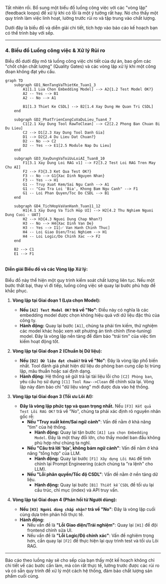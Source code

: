 Tất nhiên rồi. Bổ sung một biểu đồ luồng công việc với các "vòng lặp" (feedback loops) để xử lý khi có lỗi là một ý tưởng rất hay. Nó cho thấy một quy trình làm việc linh hoạt, lường trước rủi ro và tập trung vào chất lượng.

Dưới đây là biểu đồ và diễn giải chi tiết, tích hợp vào báo cáo kế hoạch bạn có thể trình bày với sếp.

-----

### **4. Biểu đồ Luồng công việc & Xử lý Rủi ro**

Biểu đồ dưới đây mô tả luồng công việc chi tiết của dự án, bao gồm các "chốt chặn chất lượng" (Quality Gates) và các vòng lặp xử lý khi một công đoạn không đạt yêu cầu.

```mermaid
graph TD
    subgraph GD1_NenTangVaThietKe_Tuan1_3
        A1[1.1 Lua Chon Embedding Model] --> A2{1.2 Test Model OK?}
        A2 -- Yes --> B1
        A2 -- No --> A1
        
        B1[1.3 Thiet Ke CSDL] --> B2[1.4 Xay Dung He Quan Tri CSDL]
    end

    subgraph GD2_PhatTrienCongCuVaDuLieu_Tuan4_7
        C1[2.1 Xay Dung Tool RawToClean] --> C2[2.2 Phong Ban Chuan Bi Du Lieu]
        C2 --> D1[2.3 Xay Dung Tool Danh Gia]
        D1 --> D2{2.4 Du Lieu Dat Chuan?}
        D2 -- No --> C2
        D2 -- Yes --> E1[2.5 Module Nap Du Lieu]
    end

    subgraph GD3_XayDungVaToiUuLoiAI_Tuan8_10
        F1[3.1 Xay Dung Loi RAG v1] --> F2[3.2 Test Loi RAG Tren May Chu AI]
        F2 --> F3{3.3 Ket Qua Test OK?}
        F3 -- No --> G1{Xac Dinh Nguyen Nhan}
        F3 -- Yes --> H1
        G1 -- Truy Xuat Kem/Sai Ngu Canh --> A1
        G1 -- "Cau Tra Loi 'Bia', Khong Bam Ngu Canh" --> F1
        G1 -- Loi Phan Quyen/Toc Do CSDL --> B1
    end

    subgraph GD4_TichHopVaVanHanh_Tuan11_12
        H1[4.1 Xay Dung Va Tich Hop UI] --> H2[4.2 Thu Nghiem Nguoi Dung Cuoi - UAT]
        H2 --> H3{4.3 Nguoi Dung Chap Nhan?}
        H3 -- No --> H4{Xac Dinh Van De}
        H3 -- Yes --> I1[✅ Van Hanh Chinh Thuc]
        H4 -- Loi Giao Dien/Trai Nghiem --> H1
        H4 -- Loi Logic/Do Chinh Xac --> F2
    end
    
    B2 --> C1
    E1 --> F1


```

#### **Diễn giải Biểu đồ và các Vòng lặp Xử lý:**

Biểu đồ này thể hiện một quy trình kiểm soát chất lượng liên tục. Nếu một bước thất bại, thay vì đi tiếp, luồng công việc sẽ quay lại bước phù hợp để khắc phục.

1.  **Vòng lặp tại Giai đoạn 1 (Lựa chọn Model):**

      * **Nếu `[A2] Test Model OK?` trả về "No"**: Điều này có nghĩa là các embedding model được chọn không hiệu quả với dữ liệu đặc thù của công ty.
      * **Hành động:** Quay lại bước `[A1]`, chúng ta phải tìm kiếm, thử nghiệm các model khác hoặc xem xét phương án tinh chỉnh (fine-tuning) model. Đây là vòng lặp nền tảng để đảm bảo "trái tim" của việc tìm kiếm hoạt động tốt.

2.  **Vòng lặp tại Giai đoạn 2 (Chuẩn bị Dữ liệu):**

      * **Nếu `[D2] Dữ liệu đạt chuẩn?` trả về "No"**: Đây là vòng lặp phổ biến nhất. Tool đánh giá phát hiện dữ liệu do phòng ban cung cấp bị trùng lặp, mâu thuẫn hoặc sai định dạng.
      * **Hành động:** Hệ thống sẽ gửi trả lại tài liệu lỗi cho `[C2] Phòng ban`, yêu cầu họ sử dụng `[C1] Tool Raw-->Clean` để chỉnh sửa lại. Vòng lặp này đảm bảo chỉ "dữ liệu vàng" mới được đưa vào hệ thống.

3.  **Vòng lặp tại Giai đoạn 3 (Tối ưu Lõi AI):**

      * **Đây là vòng lặp phức tạp và quan trọng nhất.** Nếu `[F3] Kết quả Test Lõi RAG OK?` trả về "No", chúng ta phải xác định rõ nguyên nhân gốc rễ:
          * **Nếu "Truy xuất kém/Sai ngữ cảnh"**: Vấn đề nằm ở khả năng "tìm" của hệ thống.
              * **Hành động:** Quay lại tận bước `[A1] Lựa chọn Embedding Model`. Đây là một thay đổi lớn, cho thấy model ban đầu không phù hợp như chúng ta nghĩ.
          * **Nếu "Câu trả lời 'bịa', không bám ngữ cảnh"**: Vấn đề nằm ở khả năng "tổng hợp" của LLM.
              * **Hành động:** Quay lại bước `[F1] Xây dựng Lõi RAG` để tinh chỉnh lại Prompt Engineering (cách chúng ta "ra lệnh" cho LLM).
          * **Nếu "Lỗi phân quyền/Tốc độ CSDL"**: Vấn đề nằm ở nền tảng dữ liệu.
              * **Hành động:** Quay lại bước `[B1] Thiết kế CSDL` để tối ưu lại cấu trúc, chỉ mục (index) và API truy vấn.

4.  **Vòng lặp tại Giai đoạn 4 (Phản hồi từ Người dùng):**

      * **Nếu `[H3] Người dùng chấp nhận?` trả về "No"**: Đây là vòng lặp cuối cùng dựa trên phản hồi thực tế.
      * **Hành động:**
          * Nếu vấn đề là **"Lỗi Giao diện/Trải nghiệm"**: Quay lại `[H1]` để đội frontend chỉnh sửa UI.
          * Nếu vấn đề là **"Lỗi Logic/Độ chính xác"**: Vấn đề nghiêm trọng hơn, cần quay lại `[F2]` để thực hiện lại quy trình test và tối ưu Lõi RAG.

-----

Báo cáo theo luồng này sẽ cho sếp của bạn thấy một kế hoạch không chỉ chi tiết về các bước cần làm, mà còn rất thực tế, lường trước được các rủi ro và có sẵn quy trình để xử lý một cách hệ thống, đảm bảo chất lượng sản phẩm cuối cùng.
